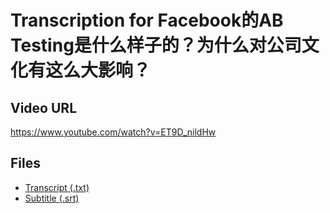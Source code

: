# Transcription for Facebook的AB Testing是什么样子的？为什么对公司文化有这么大影响？
## Video URL
https://www.youtube.com/watch?v=ET9D_nildHw
 
## Files
- [Transcript (.txt)](./transcript.txt)
- [Subtitle (.srt)](./transcript.srt)
